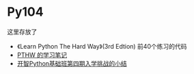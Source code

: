 # Py104
这里存放了
- 《Learn Python The Hard Way》(3rd Edtion) 前40个练习的代码
- [PTHW 的学习笔记](https://github.com/thxiami/Py104/blob/master/Study_notes.md)
- [开智Python基础班第四期入学挑战的小结](https://github.com/thxiami/Py104/blob/master/Summary.md)
